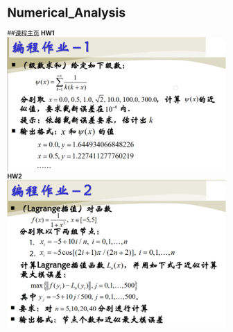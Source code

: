 # Numerical_Analysis
##[课程主页](http://staff.ustc.edu.cn/~tongwh/NA_2018/index.html)
**HW1**
![hw1](img/hw1.png)
**HW2**
![hw2](img/hw2.png)